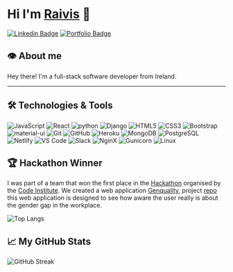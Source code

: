 <!-- create readme file for github -->

# Hi I'm [Raivis](https://www.linkedin.com/in/rp42/) 👋

<!-- add links to linkedin and portfolio website with badges -->

[![Linkedin Badge](https://img.shields.io/badge/-rp42-blue?style=flat-square&logo=Linkedin&logoColor=white&link=https://www.linkedin.com/in/rp42/)](https://www.linkedin.com/in/rp42/)
[![Portfolio Badge](https://img.shields.io/badge/-Portfolio-47CCCC?style=flat-square&logo=Google-Chrome&logoColor=white&link=https://rp42.dev/)](https://rp42.dev/)


<!-- add an image here -->



<!-- add short description about you -->
## 👁️ About me

Hey there! I'm a full-stack software developer from Ireland.
<!-- add the technologies you learned and used -->
---

## 🛠️ Technologies & Tools

![JavaScript](https://img.shields.io/badge/-JavaScript-black?style=flat-square&logo=javascript)
![React](https://img.shields.io/badge/-React-black?style=flat-square&logo=react)
![python](https://img.shields.io/badge/-Python-black?style=flat-square&logo=Python)
![Django](https://img.shields.io/badge/-Django-black?style=flat-square&logo=Django)
![HTML5](https://img.shields.io/badge/-HTML5-black?style=flat-square&logo=html5&logoColor=E34F26)
![CSS3](https://img.shields.io/badge/-CSS3-black?style=flat-square&logo=css3&logoColor=1572B6)
![Bootstrap](https://img.shields.io/badge/-Bootstrap-black?style=flat-square&logo=bootstrap&logoColor=563D7C)
![material-ui](https://img.shields.io/badge/-Material--UI-black?style=flat-square&logo=material-ui)
![Git](https://img.shields.io/badge/-Git-black?style=flat-square&logo=git)
![GitHub](https://img.shields.io/badge/-GitHub-181717?style=flat-square&logo=github)
![Heroku](https://img.shields.io/badge/-Heroku-430098?style=flat-square&logo=heroku)
![MongoDB](https://img.shields.io/badge/-MongoDB-black?style=flat-square&logo=mongodb)
![PostgreSQL](https://img.shields.io/badge/-PostgreSQL-black?style=flat-square&logo=postgresql)
![Netlify](https://img.shields.io/badge/-Netlify-black?style=flat-square&logo=netlify)
![VS Code](https://img.shields.io/badge/-VSCode-black?style=flat-square&logo=visual-studio-code&logoColor=007ACC)
![Slack](https://img.shields.io/badge/-Slack-black?style=flat-square&logo=slack)
![NginX](https://img.shields.io/badge/-nginX-black?style=flat-square&logo=nginx)
![Gunicorn](https://img.shields.io/badge/-Gunicorn-black?style=flat-square&logo=gunicorn)
![Linux](https://img.shields.io/badge/-Linux-black?style=flat-square&logo=linux)

<!-- Firs place in hackathon  -->
## 🏆 Hackathon Winner

I was part of a team that won the first place in the [Hackathon](https://www.linkedin.com/feed/update/urn:li:activity:6974694724104265728/) organised by the [Code Institute](https://codeinstitute.net/). We created a web application [Genquality](https://rp42dev.github.io/Genquality/index.html), project [repo](https://github.com/rp42dev/Genquality) this web application is designed to see how aware the user really is about the gender gap in the workplace.

<!-- add the main languages in your github -->
![Top Langs](https://github-readme-stats.vercel.app/api/top-langs/?username=rp42dev&theme=tokyonight)

## 📈 My GitHub Stats
<!-- add the github streak stats  -->
![GitHub Streak](https://github-readme-streak-stats.herokuapp.com/?user=rp42dev&theme=tokyonight)
